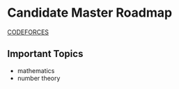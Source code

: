 # Candidate Master Roadmap 

[CODEFORCES](https://whimsical.com/codeforces-candidate-master-roadmap-by-love-babbar-7QUiVhYGs4jFyTZ4yKgtGS)

## Important Topics

- mathematics
- number theory
